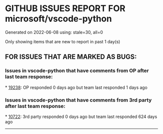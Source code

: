 
# GITHUB ISSUES REPORT FOR microsoft/vscode-python


Generated on 2022-06-08 using: stale=30, all=0


Only showing items that are new to report in past 1 day(s)


## FOR ISSUES THAT ARE MARKED AS BUGS:


### Issues in vscode-python that have comments from OP after last team response:


\* [19238](https://github.com/microsoft/vscode-python/issues/19238 "numpy ImportError in VS Code (using virtualenvs)"): OP responded 0 days ago but team last responded 1 days ago

### Issues in vscode-python that have comments from 3rd party after last team response:


\* [10722](https://github.com/microsoft/vscode-python/issues/10722 "Debugging test in VS Code does not work"): 3rd party responded 0 days ago but team last responded 624 days ago

---
